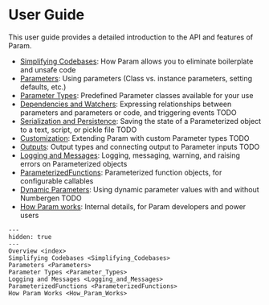 # User Guide

This user guide provides a detailed introduction to the API and features of Param.

- [Simplifying Codebases](./Simplifying_Codebases): How Param allows you to eliminate boilerplate and unsafe code 
- [Parameters](./Parameters): Using parameters (Class vs. instance parameters, setting defaults, etc.)
- [Parameter Types](./Parameter_Types): Predefined Parameter classes available for your use
- [Dependencies and Watchers](./Dependencies_and_Watchers): Expressing relationships between parameters and parameters or code, and triggering events TODO
- [Serialization and Persistence](./Serialization_and_Persistence): Saving the state of a Parameterized object to a text, script, or pickle file TODO
- [Customization](./Customization): Extending Param with custom Parameter types TODO
- [Outputs](./Outputs): Output types and connecting output to Parameter inputs TODO
- [Logging and Messages](./Logging_and_Messages): Logging, messaging, warning, and raising errors on Parameterized objects
- [ParameterizedFunctions](./ParameterizedFunctions): Parameterized function objects, for configurable callables
- [Dynamic Parameters](./Dynamic_Parameters): Using dynamic parameter values with and without Numbergen TODO
- [How Param works](How_Param_Works): Internal details, for Param developers and power users

```{toctree}
---
hidden: true
---
Overview <index>
Simplifying Codebases <Simplifying_Codebases>
Parameters <Parameters>
Parameter Types <Parameter_Types>
Logging and Messages <Logging_and_Messages>
ParameterizedFunctions <ParameterizedFunctions>
How Param Works <How_Param_Works>
```
